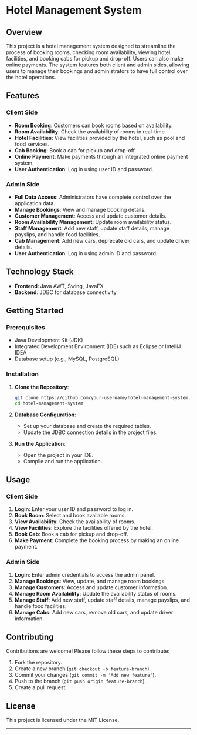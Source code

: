 # Hotel Management System

## Overview

This project is a hotel management system designed to streamline the process of booking rooms, checking room availability, viewing hotel facilities, and booking cabs for pickup and drop-off. Users can also make online payments. The system features both client and admin sides, allowing users to manage their bookings and administrators to have full control over the hotel operations.

## Features

### Client Side
- **Room Booking**: Customers can book rooms based on availability.
- **Room Availability**: Check the availability of rooms in real-time.
- **Hotel Facilities**: View facilities provided by the hotel, such as pool and food services.
- **Cab Booking**: Book a cab for pickup and drop-off.
- **Online Payment**: Make payments through an integrated online payment system.
- **User Authentication**: Log in using user ID and password.

### Admin Side
- **Full Data Access**: Administrators have complete control over the application data.
- **Manage Bookings**: View and manage booking details.
- **Customer Management**: Access and update customer details.
- **Room Availability Management**: Update room availability status.
- **Staff Management**: Add new staff, update staff details, manage payslips, and handle food facilities.
- **Cab Management**: Add new cars, deprecate old cars, and update driver details.
- **User Authentication**: Log in using admin ID and password.

## Technology Stack

- **Frontend**: Java AWT, Swing, JavaFX
- **Backend**: JDBC for database connectivity

## Getting Started

### Prerequisites
- Java Development Kit (JDK)
- Integrated Development Environment (IDE) such as Eclipse or IntelliJ IDEA
- Database setup (e.g., MySQL, PostgreSQL)

### Installation

1. **Clone the Repository**:
    ```bash
    git clone https://github.com/your-username/hotel-management-system.git
    cd hotel-management-system
    ```

2. **Database Configuration**:
    - Set up your database and create the required tables.
    - Update the JDBC connection details in the project files.

3. **Run the Application**:
    - Open the project in your IDE.
    - Compile and run the application.

## Usage

### Client Side
1. **Login**: Enter your user ID and password to log in.
2. **Book Room**: Select and book available rooms.
3. **View Availability**: Check the availability of rooms.
4. **View Facilities**: Explore the facilities offered by the hotel.
5. **Book Cab**: Book a cab for pickup and drop-off.
6. **Make Payment**: Complete the booking process by making an online payment.

### Admin Side
1. **Login**: Enter admin credentials to access the admin panel.
2. **Manage Bookings**: View, update, and manage room bookings.
3. **Manage Customers**: Access and update customer information.
4. **Manage Room Availability**: Update the availability status of rooms.
5. **Manage Staff**: Add new staff, update staff details, manage payslips, and handle food facilities.
6. **Manage Cabs**: Add new cars, remove old cars, and update driver information.

## Contributing

Contributions are welcome! Please follow these steps to contribute:

1. Fork the repository.
2. Create a new branch (`git checkout -b feature-branch`).
3. Commit your changes (`git commit -m 'Add new feature'`).
4. Push to the branch (`git push origin feature-branch`).
5. Create a pull request.

## License

This project is licensed under the MIT License.

---

